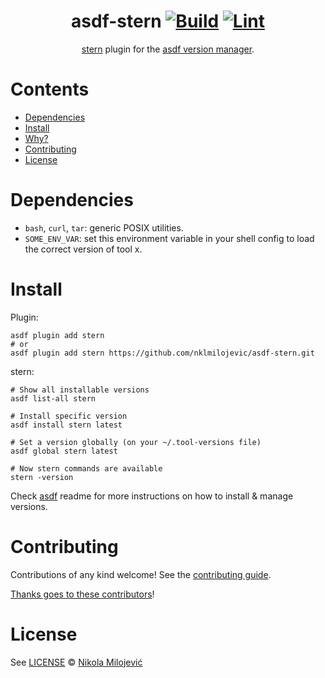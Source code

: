 <div align="center">

# asdf-stern [![Build](https://github.com/nklmilojevic/asdf-stern/actions/workflows/build.yml/badge.svg)](https://github.com/nklmilojevic/asdf-stern/actions/workflows/build.yml) [![Lint](https://github.com/nklmilojevic/asdf-stern/actions/workflows/lint.yml/badge.svg)](https://github.com/nklmilojevic/asdf-stern/actions/workflows/lint.yml)


[stern](https://github.com/stern/stern) plugin for the [asdf version manager](https://asdf-vm.com).

</div>

# Contents

- [Dependencies](#dependencies)
- [Install](#install)
- [Why?](#why)
- [Contributing](#contributing)
- [License](#license)

# Dependencies

- `bash`, `curl`, `tar`: generic POSIX utilities.
- `SOME_ENV_VAR`: set this environment variable in your shell config to load the correct version of tool x.

# Install

Plugin:

```shell
asdf plugin add stern
# or
asdf plugin add stern https://github.com/nklmilojevic/asdf-stern.git
```

stern:

```shell
# Show all installable versions
asdf list-all stern

# Install specific version
asdf install stern latest

# Set a version globally (on your ~/.tool-versions file)
asdf global stern latest

# Now stern commands are available
stern -version
```

Check [asdf](https://github.com/asdf-vm/asdf) readme for more instructions on how to
install & manage versions.

# Contributing

Contributions of any kind welcome! See the [contributing guide](contributing.md).

[Thanks goes to these contributors](https://github.com/nklmilojevic/asdf-stern/graphs/contributors)!

# License

See [LICENSE](LICENSE) © [Nikola Milojević](https://github.com/nklmilojevic/)
